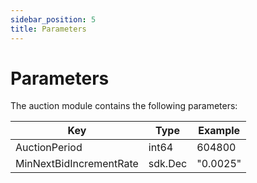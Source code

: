 ```yaml
---
sidebar_position: 5
title: Parameters
---
```


# Parameters

The auction module contains the following parameters:

| Key               | Type             | Example           |
|-------------------|------------------|-------------------|
| AuctionPeriod | int64       | 604800           |
| MinNextBidIncrementRate | sdk.Dec       | "0.0025"           |

